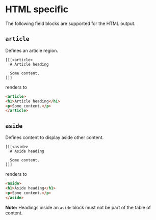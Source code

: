 # HTML specific

The following field blocks are supported for the HTML output.

## `article`

Defines an article region.

```
[[[<article>
  # Article heading

  Some content.
]]]
```

renders to

```html
<article>
<h1>Article heading</h1>
<p>Some content.</p>
</article>
```

## `aside`

Defines content to display aside other content.

```
[[[<aside>
  # Aside heading

  Some content.
]]]
```

renders to

```html
<aside>
<h1>Aside heading</h1>
<p>Some content.</p>
</aside>
```

**Note:** Headings inside an `aside` block must not be part of the table of content.
